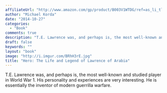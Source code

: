 ```yaml
---
affiliateUrl: "http://www.amazon.com/gp/product/B003V1WTDG/ref=as_li_tl?ie=UTF8&camp=1789&creative=390957&creativeASIN=B003V1WTDG&linkCode=as2&tag=jaktre-20&linkId=6232YB5SOYBTSOSY"
author: "Michael Korda"
date: "2014-10-27"
categories:
  - "Book"
comments: true
description: "T.E. Lawrence was, and perhaps is, the most well-known and studied player in World War 1.  His personality and experiences are very interesting.  He i"
draft: false
keywords: ""
layout: "book"
image: "http://i.imgur.com/BRhH3rE.jpg"
title: "Hero: The Life and Legend of Lawrence of Arabia"
---
```


T.E. Lawrence was, and perhaps is, the most well-known and studied player in World War 1.  His personality and experiences are very interesting.  He is essentially the inventor of modern guerrilla warfare.
